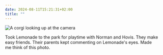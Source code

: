 ```yaml
---
date: 2024-08-11T15:21:31+02:00
title: ""
---
```

![A corgi looking up at the camera](/img/photos/2024-08-11-15-21-22.jpeg)

Took Lemonade to the park for playtime with Norman and Hovis. They make easy friends. Their parents kept commenting on Lemonade's eyes. Made me think of this photo.